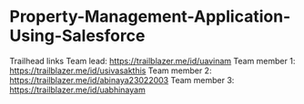 # Property-Management-Application-Using-Salesforce
Trailhead links
Team lead: https://trailblazer.me/id/uavinam
Team member 1: https://trailblazer.me/id/usivasakthis
Team member 2: https://trailblazer.me/id/abinaya23022003
Team member 3: https://trailblazer.me/id/uabhinayam
